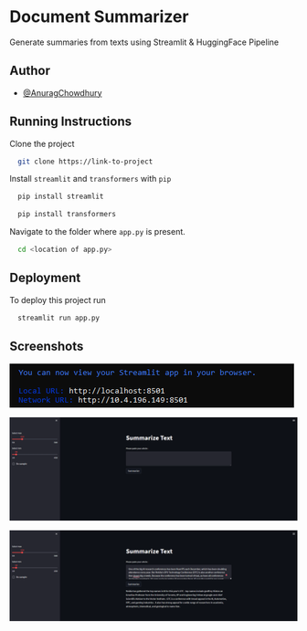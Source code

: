 
# Document Summarizer

Generate summaries from texts using Streamlit & HuggingFace Pipeline


## Author

- [@AnuragChowdhury](https://www.github.com/AnuragChowdhury)


## Running Instructions
Clone the project
```bash
  git clone https://link-to-project
  ```

Install `streamlit` and `transformers` with `pip`
```bash
  pip install streamlit
  ```
```bash
  pip install transformers
  ```
Navigate to the folder where `app.py` is present.
```bash
  cd <location of app.py>
  ```    

## Deployment

To deploy this project run

```bash
  streamlit run app.py
```


## Screenshots

![App Screenshot](https://github.com/AnuragChowdhury/Document-Summarizer/blob/main/run.png)

![App Screenshot](https://github.com/AnuragChowdhury/Document-Summarizer/blob/main/summarize.png)

![App Screenshot](https://github.com/AnuragChowdhury/Document-Summarizer/blob/main/summarize_output.png)

